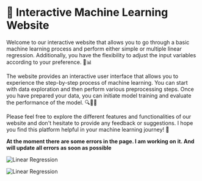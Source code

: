# 🤖 Interactive Machine Learning Website
Welcome to our interactive website that allows you to go through a basic machine learning process and perform either simple or multiple linear regression. Additionally, you have the flexibility to adjust the input variables according to your preference. 🤖📊

The website provides an interactive user interface that allows you to experience the step-by-step process of machine learning. You can start with data exploration and then perform various preprocessing steps. Once you have prepared your data, you can initiate model training and evaluate the performance of the model. 🔍🧪🔢

Please feel free to explore the different features and functionalities of our website and don't hesitate to provide any feedback or suggestions. I hope you find this platform helpful in your machine learning journey! 🌟

**At the moment there are some errors in the page. I am working on it. And will update all errors as soon as possible**





![Linear Regression](https://streamlit.io/images/brand/streamlit-logo-primary-colormark-darktext.png)


![Linear Regression](https://cdn.lynda.com/course/2848256/2848256-1608664963973-16x9.jpg)
